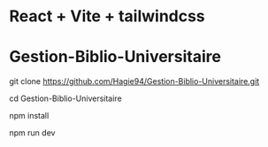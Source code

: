 # React + Vite + tailwindcss

# Gestion-Biblio-Universitaire

git clone https://github.com/Hagie94/Gestion-Biblio-Universitaire.git

cd Gestion-Biblio-Universitaire

npm install

npm run dev
